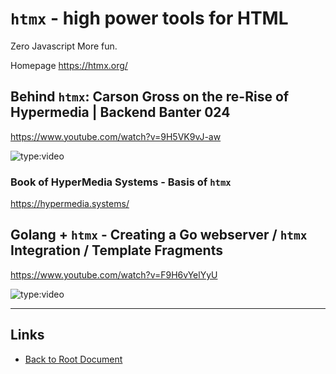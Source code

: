 # `htmx` - high power tools for HTML

Zero Javascript More fun.

Homepage <https://htmx.org/>

## Behind `htmx`: Carson Gross on the re-Rise of Hypermedia | Backend Banter 024

<https://www.youtube.com/watch?v=9H5VK9vJ-aw>

![type:video](https://www.youtube.com/embed/9H5VK9vJ-aw)

### Book of HyperMedia Systems - Basis of `htmx`

<https://hypermedia.systems/>

## Golang + `htmx` - Creating a Go webserver / `htmx` Integration / Template Fragments

<https://www.youtube.com/watch?v=F9H6vYelYyU>

![type:video](https://www.youtube.com/embed/F9H6vYelYyU)


----
<!-- Footer Begins Here -->
## Links

- [Back to Root Document](../README.md)

